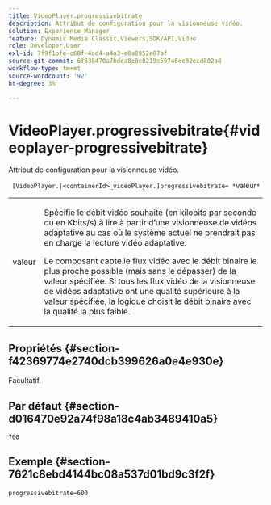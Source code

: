 ```yaml
---
title: VideoPlayer.progressivebitrate
description: Attribut de configuration pour la visionneuse vidéo.
solution: Experience Manager
feature: Dynamic Media Classic,Viewers,SDK/API,Video
role: Developer,User
exl-id: 7f9f1bfe-c68f-4ad4-a4a3-e0a8952e07af
source-git-commit: 6f838470a7bdea8e8c0219e59746ec82ecd802a8
workflow-type: tm+mt
source-wordcount: '92'
ht-degree: 3%

---
```


# VideoPlayer.progressivebitrate{#videoplayer-progressivebitrate}

Attribut de configuration pour la visionneuse vidéo.

` [VideoPlayer.|<containerId>_videoPlayer.]progressivebitrate= *`valeur`*`

<table id="table_C616483932C2482CA9794DDD7313FD7C"> 
 <tbody> 
  <tr> 
   <td colname="col1"> <p> <span class="codeph"> valeur</span> </p> </td> 
   <td colname="col2"> <p> Spécifie le débit vidéo souhaité (en kilobits par seconde ou en Kbits/s) à lire à partir d’une visionneuse de vidéos adaptative au cas où le système actuel ne prendrait pas en charge la lecture vidéo adaptative. </p> <p>Le composant capte le flux vidéo avec le débit binaire le plus proche possible (mais sans le dépasser) de la valeur spécifiée. Si tous les flux vidéo de la visionneuse de vidéos adaptative ont une qualité supérieure à la valeur spécifiée, la logique choisit le débit binaire avec la qualité la plus faible. </p> </td> 
  </tr> 
 </tbody> 
</table>

## Propriétés {#section-f42369774e2740dcb399626a0e4e930e}

Facultatif.

## Par défaut {#section-d016470e92a74f98a18c4ab3489410a5}

`700`

## Exemple {#section-7621c8ebd4144bc08a537d01bd9c3f2f}

```
progressivebitrate=600
```
